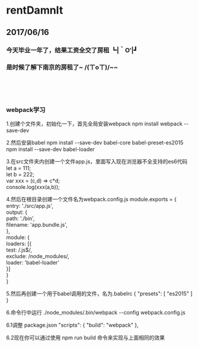 # rentDamnIt


## 2017/06/16


### 今天毕业一年了，结果工资全交了房租  ┗|｀O′|┛ 

### 是时候了解下南京的房租了~  /(ㄒoㄒ)/~~ 


<br>
<br>
<br>

### webpack学习

1.创建个文件夹，初始化一下，首先全局安装webpack
npm install webpack --save-dev


2.然后安装babel
npm install --save-dev babel-core babel-preset-es2015  
npm install --save-dev babel-loader


3.在src文件夹内创建一个文件app.js，里面写入现在浏览器不全支持的es6代码
let a = 111;  
let b = 222;  
var xxx = (c,d) => c*d;  
console.log(xxx(a,b));


4.然后在根目录创建一个文件名为webpack.config.js 
    module.exports = {  
        entry: './src/app.js',  
        output: {  
            path: './bin',  
            filename: 'app.bundle.js',  
        },  
        module: {  
            loaders: [{  
                test: /\.js$/,  
                exclude: /node_modules/,  
                loader: 'babel-loader'  
            }]  
        }  
    }  


5.然后再创建一个用于babel调用的文件，名为.babelrc
    { "presets": [ "es2015" ] }  


6.命令行中运行 ./node_modules/.bin/webpack --config webpack.config.js 


6.1调整 package.json
"scripts": {
    "build": "webpack"
  },


6.2现在你可以通过使用 npm run build 命令来实现与上面相同的效果

